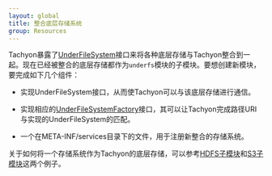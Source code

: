 ```yaml
---
layout: global
title: 整合底层存储系统
group: Resources
---
```


Tachyon暴露了[UnderFileSystem](https://github.com/amplab/tachyon/blob/master/common/src/main/java/tachyon/underfs/UnderFileSystem.java)接口来将各种底层存储与Tachyon整合到一起。现在已经被整合的底层存储都作为`underfs`模块的子模块。要想创建新模块，要完成如下几个组件：

* 实现UnderFileSystem接口，从而使Tachyon可以与该底层存储进行通信。

* 实现相应的[UnderFileSystemFactory](https://github.com/amplab/tachyon/blob/master/common/src/main/java/tachyon/underfs/UnderFileSystemFactory.java)接口，其可以让Tachyon完成路径URI与实现的UnderFileSystem的匹配。

* 一个在META-INF/services目录下的文件，用于注册新整合的存储系统。

关于如何将一个存储系统作为Tachyon的底层存储，可以参考[HDFS子模块](https://github.com/amplab/tachyon/tree/master/underfs/hdfs)和[S3子模块](https://github.com/amplab/tachyon/tree/master/underfs/s3)这两个例子。
